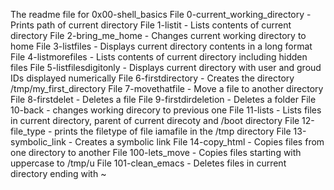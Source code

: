 The readme file for 0x00-shell_basics
File 0-current_working_directory - Prints path of current directory
File 1-listit - Lists contents of current directory
File 2-bring_me_home - Changes current working directory to home
File 3-listfiles - Displays current directory contents in a long format
File 4-listmorefiles - Lists contents of current directory including hidden files
File 5-listfilesdigitonly - Displays current directory with user and groud IDs displayed numerically
File 6-firstdirectory - Creates the directory /tmp/my_first_directory
File 7-movethatfile - Move a file to another directory
File 8-firstdelet - Deletes a file
File 9-firstdirdeletion - Deletes a folder
File 10-back - changes working direcory to previous one
File 11-lists - Lists files in current directory, parent of current direcoty and /boot directory
File 12-file_type - prints the filetype of file iamafile in the /tmp directory
File 13-symbolic_link - Creates a symbolic link
File 14-copy_html - Copies files from one directory to another
File 100-lets_move - Copies files starting with uppercase to /tmp/u
File 101-clean_emacs - Deletes files in current directory ending with ~
